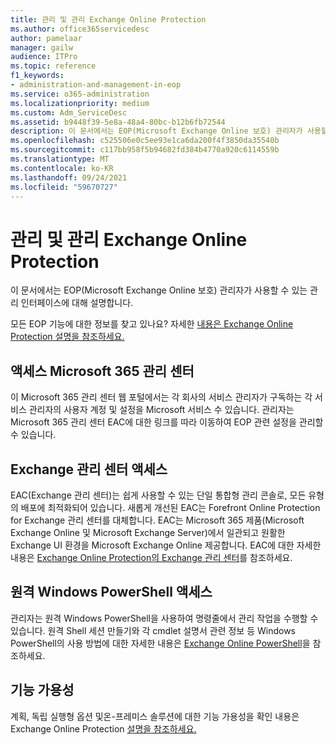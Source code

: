 ```yaml
---
title: 관리 및 관리 Exchange Online Protection
ms.author: office365servicedesc
author: pamelaar
manager: gailw
audience: ITPro
ms.topic: reference
f1_keywords:
- administration-and-management-in-eop
ms.service: o365-administration
ms.localizationpriority: medium
ms.custom: Adm_ServiceDesc
ms.assetid: b9448f39-5e8a-48a4-80bc-b12b6fb72544
description: 이 문서에서는 EOP(Microsoft Exchange Online 보호) 관리자가 사용할 수 있는 관리 인터페이스에 대해 설명합니다.
ms.openlocfilehash: c525506e0c5ee93e1ca6da200f4f3850da35540b
ms.sourcegitcommit: c117bb958f5b94682fd384b4770a920c6114559b
ms.translationtype: MT
ms.contentlocale: ko-KR
ms.lasthandoff: 09/24/2021
ms.locfileid: "59670727"
---
```

# <a name="administration-and-management-in-exchange-online-protection"></a>관리 및 관리 Exchange Online Protection

이 문서에서는 EOP(Microsoft Exchange Online 보호) 관리자가 사용할 수 있는 관리 인터페이스에 대해 설명합니다.
  
모든 EOP 기능에 대한 정보를 찾고 있나요? 자세한 [내용은 Exchange Online Protection 설명을 참조하세요.](exchange-online-protection-service-description.md)
  
## <a name="access-to-the-microsoft-365-admin-center"></a>액세스 Microsoft 365 관리 센터

이 Microsoft 365 관리 센터 웹 포털에서는 각 회사의 서비스 관리자가 구독하는 각 서비스 관리자의 사용자 계정 및 설정을 Microsoft 서비스 수 있습니다. 관리자는 Microsoft 365 관리 센터 EAC에 대한 링크를 따라 이동하여 EOP 관련 설정을 관리할 수 있습니다.
  
## <a name="access-to-the-exchange-admin-center"></a>Exchange 관리 센터 액세스

EAC(Exchange 관리 센터)는 쉽게 사용할 수 있는 단일 통합형 관리 콘솔로, 모든 유형의 배포에 최적화되어 있습니다. 새롭게 개선된 EAC는 Forefront Online Protection for Exchange 관리 센터를 대체합니다. EAC는 Microsoft 365 제품(Microsoft Exchange Online 및 Microsoft Exchange Server)에서 일관되고 원활한 Exchange UI 환경을 Microsoft Exchange Online 제공합니다. EAC에 대한 자세한 내용은 [Exchange Online Protection의 Exchange 관리 센터](/microsoft-365/security/office-365-security/exchange-admin-center-in-exchange-online-protection-eop)를 참조하세요.
  
## <a name="remote-windows-powershell-access"></a>원격 Windows PowerShell 액세스

 관리자는 원격 Windows PowerShell을 사용하여 명령줄에서 관리 작업을 수행할 수 있습니다. 원격 Shell 세션 만들기와 각 cmdlet 설명서 관련 정보 등 Windows PowerShell의 사용 방법에 대한 자세한 내용은 [Exchange Online PowerShell](/powershell/exchange/exchange-online-powershell)을 참조하세요.
  
## <a name="feature-availability"></a>기능 가용성

계획, 독립 실행형 옵션 및온-프레미스 솔루션에 대한 기능 가용성을 확인 내용은 Exchange Online Protection [설명을 참조하세요.](exchange-online-protection-service-description.md)
